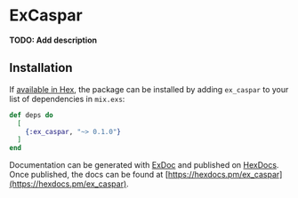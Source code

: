# ExCaspar

**TODO: Add description**

## Installation

If [available in Hex](https://hex.pm/docs/publish), the package can be installed
by adding `ex_caspar` to your list of dependencies in `mix.exs`:

```elixir
def deps do
  [
    {:ex_caspar, "~> 0.1.0"}
  ]
end
```

Documentation can be generated with [ExDoc](https://github.com/elixir-lang/ex_doc)
and published on [HexDocs](https://hexdocs.pm). Once published, the docs can
be found at [https://hexdocs.pm/ex_caspar](https://hexdocs.pm/ex_caspar).


